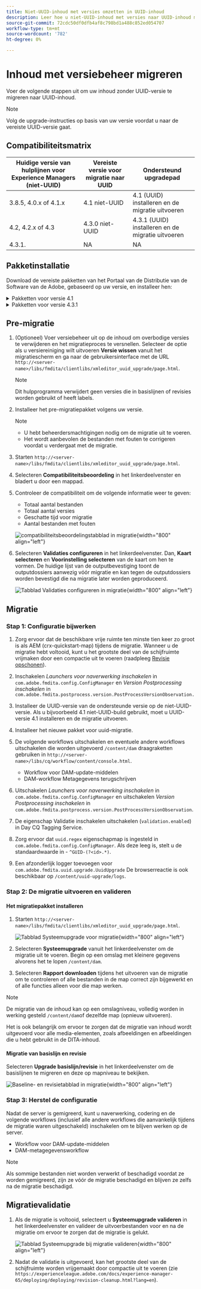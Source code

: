```yaml
---
title: Niet-UUID-inhoud met versies omzetten in UUID-inhoud
description: Leer hoe u niet-UUID-inhoud met versies naar UUID-inhoud migreert.
source-git-commit: 72cdc50df0dfb4af8c798bd1a488c852ed054707
workflow-type: tm+mt
source-wordcount: '782'
ht-degree: 0%

---
```


# Inhoud met versiebeheer migreren

Voer de volgende stappen uit om uw inhoud zonder UUID-versie te migreren naar UUID-inhoud.

>[!NOTE]
>
>Volg de upgrade-instructies op basis van uw versie voordat u naar de vereiste UUID-versie gaat.

## Compatibiliteitsmatrix

| Huidige versie van hulplijnen voor Experience Managers (niet-UUID) | Vereiste versie voor migratie naar UUID | Ondersteund upgradepad |
|---|---|---|
| 3.8.5, 4.0.x of 4.1.x | 4.1 niet-UUID | 4.1 (UUID) installeren en de migratie uitvoeren |
| 4.2, 4.2.x of 4.3 | 4.3.0 niet-UUID | 4.3.1 (UUID) installeren en de migratie uitvoeren |
| 4.3.1. | NA | NA |

## Pakketinstallatie

Download de vereiste pakketten van het Portaal van de Distributie van de Software van de Adobe, gebaseerd op uw versie, en installeer hen:
<details>
<summary>  Pakketten voor versie 4.1 </summary>
Als u versie 4.1 niet-UUID gebruikt, moet u versie 4.1 UUID installeren alvorens de volgende pakketten te installeren:

1. **Pre-migratie**: [com.adobe.guides.pre-uuid-migration-1.0.9.zip](https://experience.adobe.com/#/downloads/content/software-distribution/en/aem.html?package=%2Fcontent%2Fsoftware-distribution%2Fen%2Fdetails.html%2Fcontent%2Fdam%2Faem%2Fpublic%2Faemdox%2Fother-packages%2Fuuid-migration%2F1-0%2Fcom.adobe.guides.pre-uuid-migration-1.0.9.zip)
1. **Migratie**: [com.adobe.guides.uuid-upgrade-1.0.19.zip](https://experience.adobe.com/#/downloads/content/software-distribution/en/aem.html?package=%2Fcontent%2Fsoftware-distribution%2Fen%2Fdetails.html%2Fcontent%2Fdam%2Faem%2Fpublic%2Faemdox%2Fother-packages%2Fuuid-migration%2F1-0%2Fcom.adobe.guides.uuid-upgrade-1.0.19.zip)
</details>


<details>
<summary> Pakketten voor versie 4.3.1</summary>
Als u versie 4.3 niet-UUID gebruikt, moet u versie 4.3.1 UUID installeren alvorens de volgende pakketten te installeren:

1. **Pre-migratie**: [com.adobe.guides.pre-uuid-migration-1.1.3.zip](https://experience.adobe.com/#/downloads/content/software-distribution/en/aem.html?package=%2Fcontent%2Fsoftware-distribution%2Fen%2Fdetails.html%2Fcontent%2Fdam%2Faem%2Fpublic%2Faemdox%2Fother-packages%2Fuuid-migration%2Fcom.adobe.guides.pre-uuid-migration-1.1.3.zip)
1. **Migratie**: [com.adobe.guides.uuid-upgrade-1.1.15.zip](https://experience.adobe.com/#/downloads/content/software-distribution/en/aem.html?package=%2Fcontent%2Fsoftware-distribution%2Fen%2Fdetails.html%2Fcontent%2Fdam%2Faem%2Fpublic%2Faemdox%2Fother-packages%2Fuuid-migration%2Fcom.adobe.guides.uuid-upgrade-1.1.15.zip)

</details>

## Pre-migratie

1. (Optioneel) Voer versiebeheer uit op de inhoud om overbodige versies te verwijderen en het migratieproces te versnellen. Selecteer de optie als u versiereiniging wilt uitvoeren **Versie wissen** vanuit het migratiescherm en ga naar de gebruikersinterface met de URL `http://<server-name>/libs/fmdita/clientlibs/xmleditor_uuid_upgrade/page.html`.

   >[!NOTE]
   >
   >Dit hulpprogramma verwijdert geen versies die in basislijnen of revisies worden gebruikt of heeft labels.
1. Installeer het pre-migratiepakket volgens uw versie.

   >[!NOTE]
   >
   >* U hebt beheerdersmachtigingen nodig om de migratie uit te voeren.
   >* Het wordt aanbevolen de bestanden met fouten te corrigeren voordat u verdergaat met de migratie.
1. Starten `http://<server-name>/libs/fmdita/clientlibs/xmleditor_uuid_upgrade/page.html`.
1. Selecteren **Compatibiliteitsbeoordeling**  in het linkerdeelvenster en bladert u door een mappad.
1. Controleer de compatibiliteit om de volgende informatie weer te geven:
   * Totaal aantal bestanden
   * Totaal aantal versies
   * Geschatte tijd voor migratie
   * Aantal bestanden met fouten



   ![compatibiliteitsbeoordelingstabblad in migratie](assets/migration-compatibility-assessment.png){width="800" align="left"}


1. Selecteren **Validaties configureren** in het linkerdeelvenster. Dan, **Kaart selecteren** en **Voorinstelling selecteren** van de kaart om hen te vormen. De huidige lijst van de outputbevestiging toont de outputdossiers aanwezig vóór migratie en kan tegen de outputdossiers worden bevestigd die na migratie later worden geproduceerd.

   ![Tabblad Validaties configureren in migratie](assets/migration-configure-validation.png){width="800" align="left"}




## Migratie

### Stap 1: Configuratie bijwerken

1. Zorg ervoor dat de beschikbare vrije ruimte ten minste tien keer zo groot is als AEM (crx-quickstart-map) tijdens de migratie. Wanneer u de migratie hebt voltooid, kunt u het grootste deel van de schijfruimte vrijmaken door een compactie uit te voeren (raadpleeg [Revisie opschonen](https://experienceleague.adobe.com/docs/experience-manager-65/deploying/deploying/revision-cleanup.html?lang=en)).

1. Inschakelen *Launchers voor naverwerking inschakelen* in `com.adobe.fmdita.config.ConfigManager` en *Version Postprocessing inschakelen* in `com.adobe.fmdita.postprocess.version.PostProcessVersionObservation.`

1. Installeer de UUID-versie van de ondersteunde versie op de niet-UUID-versie. Als u bijvoorbeeld 4.1 niet-UUID-build gebruikt, moet u UUID-versie 4.1 installeren en de migratie uitvoeren.

1. Installeer het nieuwe pakket voor uuid-migratie.

1. De volgende workflows uitschakelen en eventuele andere workflows uitschakelen die worden uitgevoerd `/content/dam` draagraketten gebruiken in `http://<server-name>/libs/cq/workflow/content/console.html`.

   * Workflow voor DAM-update-middelen
   * DAM-workflow Metagegevens terugschrijven

1. Uitschakelen *Launchers voor naverwerking inschakelen* in `com.adobe.fmdita.config.ConfigManager` en uitschakelen *Version Postprocessing inschakelen* in `com.adobe.fmdita.postprocess.version.PostProcessVersionObservation`.

1. De eigenschap Validatie inschakelen uitschakelen (`validation.enabled`) in Day CQ Tagging Service.

1. Zorg ervoor dat `uuid.regex` eigenschapmap is ingesteld in `com.adobe.fmdita.config.ConfigManager`. Als deze leeg is, stelt u de standaardwaarde in - `^GUID-(?<id>.*)`.
1. Een afzonderlijk logger toevoegen voor `com.adobe.fmdita.uuid.upgrade.UuidUpgrade` De browserreactie is ook beschikbaar op `/content/uuid-upgrade/logs`.

### Stap 2: De migratie uitvoeren en valideren

#### Het migratiepakket installeren

1. Starten `http://<server-name>/libs/fmdita/clientlibs/xmleditor_uuid_upgrade/page.html`.

   ![Tabblad Systeemupgrade voor migratie](assets/migration-system-upgrade.png){width="800" align="left"}

1. Selecteren **Systeemupgrade** vanuit het linkerdeelvenster om de migratie uit te voeren. Begin op een omslag met kleinere gegevens alvorens het te lopen `/content/dam`.

1. Selecteren **Rapport downloaden** tijdens het uitvoeren van de migratie om te controleren of alle bestanden in de map correct zijn bijgewerkt en of alle functies alleen voor die map werken.


>[!NOTE]
>
> De migratie van de inhoud kan op een omslagniveau, volledig worden in werking gesteld `/content/dam`of dezelfde map (opnieuw uitvoeren).

Het is ook belangrijk om ervoor te zorgen dat de migratie van inhoud wordt uitgevoerd voor alle media-elementen, zoals afbeeldingen en afbeeldingen die u hebt gebruikt in de DITA-inhoud.

#### Migratie van basislijn en revisie

Selecteren **Upgrade basislijn/revisie** in het linkerdeelvenster om de basislijnen te migreren en deze op mapniveau te bekijken.

![Baseline- en revisietabblad in migratie](assets/migration-baseline-review-upgrade.png){width="800" align="left"}


### Stap 3: Herstel de configuratie

Nadat de server is gemigreerd, kunt u naverwerking, codering en de volgende workflows (inclusief alle andere workflows die aanvankelijk tijdens de migratie waren uitgeschakeld) inschakelen om te blijven werken op de server.

* Workflow voor DAM-update-middelen
* DAM-metagegevensworkflow

>[!NOTE]
>
>Als sommige bestanden niet worden verwerkt of beschadigd voordat ze worden gemigreerd, zijn ze vóór de migratie beschadigd en blijven ze zelfs na de migratie beschadigd.

## Migratievalidatie

1. Als de migratie is voltooid, selecteert u **Systeemupgrade valideren** in het linkerdeelvenster en valideer de uitvoerbestanden voor en na de migratie om ervoor te zorgen dat de migratie is gelukt.

   ![Tabblad Systeemupgrade bij migratie valideren](assets/migration-validate-system-upgrade.png){width="800" align="left"}


1. Nadat de validatie is uitgevoerd, kan het grootste deel van de schijfruimte worden vrijgemaakt door compactie uit te voeren (zie `https://experienceleague.adobe.com/docs/experience-manager-65/deploying/deploying/revision-cleanup.html?lang=en`).

